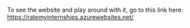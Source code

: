 To see the website and play around with it, go to this link here: https://ratemyinternships.azurewebsites.net/
